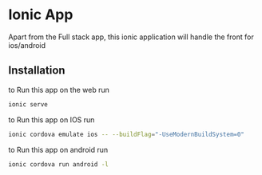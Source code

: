 
# Ionic App

Apart from the Full stack app, this ionic application will handle the front for ios/android

## Installation

to Run this app on the web run

```bash
ionic serve
```

to Run this app on IOS run

```bash
ionic cordova emulate ios -- --buildFlag="-UseModernBuildSystem=0"
```

to Run this app on android run

```bash
ionic cordova run android -l
```
